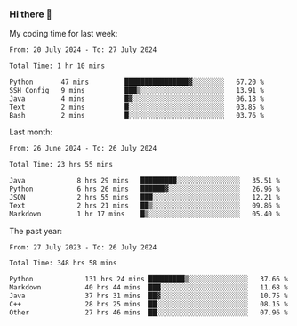 ### Hi there 👋

My coding time for last week:

<!--START_SECTION:week-->

```txt
From: 20 July 2024 - To: 27 July 2024

Total Time: 1 hr 10 mins

Python       47 mins         ████████████████▓░░░░░░░░   67.20 %
SSH Config   9 mins          ███▒░░░░░░░░░░░░░░░░░░░░░   13.91 %
Java         4 mins          █▓░░░░░░░░░░░░░░░░░░░░░░░   06.18 %
Text         2 mins          █░░░░░░░░░░░░░░░░░░░░░░░░   03.85 %
Bash         2 mins          █░░░░░░░░░░░░░░░░░░░░░░░░   03.76 %
```

<!--END_SECTION:week-->

Last month:

<!--START_SECTION:month-->

```txt
From: 26 June 2024 - To: 26 July 2024

Total Time: 23 hrs 55 mins

Java             8 hrs 29 mins   █████████░░░░░░░░░░░░░░░░   35.51 %
Python           6 hrs 26 mins   ██████▓░░░░░░░░░░░░░░░░░░   26.96 %
JSON             2 hrs 55 mins   ███░░░░░░░░░░░░░░░░░░░░░░   12.21 %
Text             2 hrs 21 mins   ██▒░░░░░░░░░░░░░░░░░░░░░░   09.86 %
Markdown         1 hr 17 mins    █▒░░░░░░░░░░░░░░░░░░░░░░░   05.40 %
```

<!--END_SECTION:month-->

The past year:

<!--START_SECTION:year-->

```txt
From: 27 July 2023 - To: 26 July 2024

Total Time: 348 hrs 58 mins

Python             131 hrs 24 mins █████████▒░░░░░░░░░░░░░░░   37.66 %
Markdown           40 hrs 44 mins  ███░░░░░░░░░░░░░░░░░░░░░░   11.68 %
Java               37 hrs 31 mins  ██▓░░░░░░░░░░░░░░░░░░░░░░   10.75 %
C++                28 hrs 25 mins  ██░░░░░░░░░░░░░░░░░░░░░░░   08.15 %
Other              27 hrs 46 mins  ██░░░░░░░░░░░░░░░░░░░░░░░   07.96 %
```

<!--END_SECTION:year-->
